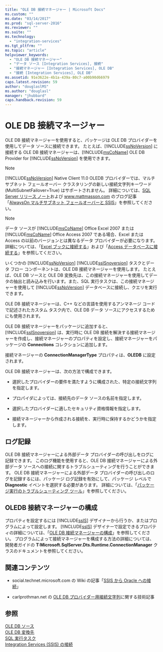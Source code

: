 ```yaml
---
title: "OLE DB 接続マネージャー | Microsoft Docs"
ms.custom: ""
ms.date: "03/14/2017"
ms.prod: "sql-server-2016"
ms.reviewer: ""
ms.suite: ""
ms.technology: 
  - "integration-services"
ms.tgt_pltfrm: ""
ms.topic: "article"
helpviewer_keywords: 
  - "OLE DB 接続マネージャー"
  - "データ ソース [Integration Services], 接続"
  - "接続マネージャー [Integration Services], OLE DB"
  - "接続 [Integration Services], OLE DB"
ms.assetid: 91e3622e-4b1a-439a-80c7-a00b90d66979
caps.latest.revision: 59
author: "douglaslMS"
ms.author: "douglasl"
manager: "jhubbard"
caps.handback.revision: 59
---
```

# OLE DB 接続マネージャー
  OLE DB 接続マネージャーを使用すると、パッケージは OLE DB プロバイダーを使用してデータ ソースに接続できます。 たとえば、[!INCLUDE[ssNoVersion](../../includes/ssnoversion-md.md)] に接続する OLE DB 接続マネージャーは、[!INCLUDE[msCoName](../../includes/msconame-md.md)] OLE DB Provider for [!INCLUDE[ssNoVersion](../../includes/ssnoversion-md.md)] を使用できます。    
    
> [!NOTE]    
>  [!INCLUDE[ssNoVersion](../../includes/ssnoversion-md.md)] Native Client 11.0 OLEDB プロバイダーでは、マルチサブネット フェールオーバー クラスタリングの新しい接続文字列キーワード (MultiSubnetFailover=True) はサポートされません。 詳細については、[SQL Server リリース ノート](http://go.microsoft.com/fwlink/?LinkId=247824)および www.mattmasson.com のブログ記事「[AlwaysOn マルチサブネット フェールオーバーと SSIS](http://www.mattmasson.com/2012/03/alwayson-multi-subnet-failover-and-ssis/)」を参照してください。    
    
> [!NOTE]    
>  データ ソースが [!INCLUDE[msCoName](../../includes/msconame-md.md)] Office Excel 2007 または [!INCLUDE[msCoName](../../includes/msconame-md.md)] Office Access 2007 である場合、Excel または Access の以前のバージョンとは異なるデータ プロバイダーが必要になります。 詳細については、「[Excel ブックに接続する](../../integration-services/connection-manager/connect-to-an-excel-workbook.md)」および「[Access データベースに接続する](../../integration-services/connection-manager/connect-to-an-access-database.md)」を参照してください。    
    
 いくつかの [!INCLUDE[ssNoVersion](../../includes/ssnoversion-md.md)] [!INCLUDE[ssISnoversion](../../includes/ssisnoversion-md.md)] タスクとデータ フロー コンポーネントは、OLE DB 接続マネージャーを使用します。 たとえば、OLE DB ソースと OLE DB 変換先は、この接続マネージャーを使用してデータの抽出と読み込みを行います。また、SQL 実行タスクは、この接続マネージャーを使用して [!INCLUDE[ssNoVersion](../../includes/ssnoversion-md.md)] データベースに接続し、クエリを実行できます。    
    
 OLE DB 接続マネージャーは、C++ などの言語を使用するアンマネージ コードで記述されたカスタム タスク内で、OLE DB データ ソースにアクセスするためにも使用されます。    
    
 OLE DB 接続マネージャーをパッケージに追加すると、[!INCLUDE[ssISnoversion](../../includes/ssisnoversion-md.md)] は、実行時に OLE DB 接続を解決する接続マネージャーを作成し、接続マネージャーのプロパティを設定し、接続マネージャーをパッケージの **Connections** コレクションに追加します。    
    
 接続マネージャーの **ConnectionManagerType** プロパティは、**OLEDB** に設定されます。    
    
 OLE DB 接続マネージャーは、次の方法で構成できます。    
    
-   選択したプロバイダーの要件を満たすように構成された、特定の接続文字列を指定します。    
    
-   プロパイダによっては、接続先のデータ ソースの名前を指定します。    
    
-   選択したプロバイダーに適したセキュリティ資格情報を指定します。    
    
-   接続マネージャーから作成される接続を、実行時に保持するかどうかを指定します。    
    
## ログ記録    
 OLE DB 接続マネージャーによる外部データ プロバイダーの呼び出しをログに記録できます。 このログ機能を使用すると、OLE DB 接続マネージャーによる外部データ ソースへの接続に関するトラブルシューティングを行うことができます。 OLE DB 接続マネージャーによる外部データ プロバイダーの呼び出しのログを記録するには、パッケージ ログ記録を有効にして、パッケージ レベルで **Diagnostic** イベントを選択する必要があります。 詳細については、「[パッケージ実行のトラブルシューティング ツール](../../integration-services/troubleshooting/troubleshooting-tools-for-package-execution.md)」を参照してください。    
    
## OLEDB 接続マネージャーの構成    
 プロパティを設定するには [!INCLUDE[ssIS](../../includes/ssis-md.md)] デザイナーから行うか、またはプログラムによって設定します。 [!INCLUDE[ssIS](../../includes/ssis-md.md)] デザイナーで設定できるプロパティの詳細については、「[OLE DB 接続マネージャーの構成](../../integration-services/connection-manager/configure-ole-db-connection-manager.md)」を参照してください。 プログラムによって接続マネージャーを構成する方法の詳細については、開発者ガイドの **T:Microsoft.SqlServer.Dts.Runtime.ConnectionManager** クラスのドキュメントを参照してください。    
    
## 関連コンテンツ    
    
-   social.technet.microsoft.com の Wiki の記事「[SSIS から Oracle への接続](http://go.microsoft.com/fwlink/?LinkId=220670)」    
    
-   carlprothman.net の [OLE DB プロバイダー用接続文字列](http://go.microsoft.com/fwlink/?LinkId=220744)に関する技術記事    
    
## 参照    
 [OLE DB ソース](../../integration-services/data-flow/ole-db-source.md)     
 [OLE DB 変換先](../../integration-services/data-flow/ole-db-destination.md)     
 [SQL 実行タスク](../../integration-services/control-flow/execute-sql-task.md)     
 [Integration Services &#40;SSIS&#41; の接続](../../integration-services/connection-manager/integration-services-ssis-connections.md)    
    
  